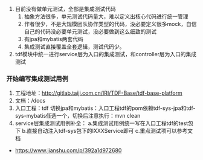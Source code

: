 1. 目前没有做单元测试，全部是集成测试代码
    1. 抽象方法很多，单元测试代码量大，难以定义出核心代码进行统一管理
    1. 作者很少，不是大规模团队协作类型的代码，没必要定义很多mock，自信自己的代码没必要单元测试，没必要做到这么细致的测试
    1. 有jpa和mybatis两套代码
    1. 集成测试直接覆盖全套逻辑，测试代码少。
1. tdf模块中统一进行service层为入口的集成测试，和controller层为入口的集成测试


### 开始编写集成测试用例
1. 工程地址：http://gitlab.taiji.com.cn/IRI/TDF-Base/tdf-base-platform
2. 文档：/docs
3. 入口工程：tdf
切换jpa和mybatis：入口工程tdf的pom依赖tdf-sys-jpa和tdf-sys-mybatis任选一个，切换后注意执行：mvn clean
4. service层集成测试用例补全：
       a.集成测试用例统一写在入口工程tdf的test包下
       b.直接自动注入tdf-sys包下的IXXXService即可
       c.重点测试项可以参考文档



* https://www.jianshu.com/p/392a1d972680